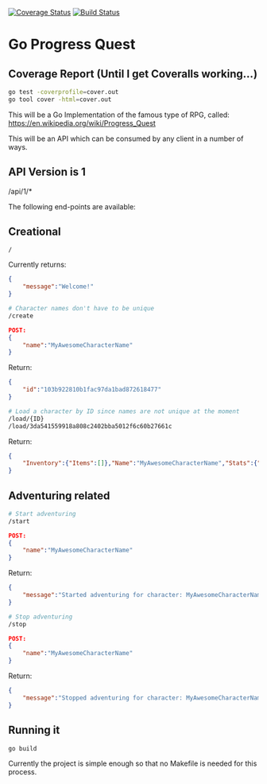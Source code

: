 [![Coverage Status](https://coveralls.io/repos/github/Skarlso/goprogressquest/badge.svg?branch=master)](https://coveralls.io/github/Skarlso/goprogressquest?branch=master) [![Build Status](https://travis-ci.org/Skarlso/goprogressquest.svg?branch=master)](https://travis-ci.org/Skarlso/goprogressquest)

Go Progress Quest
=================


Coverage Report (Until I get Coveralls working...)
--------------------------------------------------

```bash
go test -coverprofile=cover.out
go tool cover -html=cover.out
```


This will be a Go Implementation of the famous type of RPG, called:
https://en.wikipedia.org/wiki/Progress_Quest

This will be an API which can be consumed by any client in a number of ways.

API Version is 1
----------------

/api/1/*

The following end-points are available:

Creational
----------

```
/
```
Currently returns:
```json
{
    "message":"Welcome!"
}
```

```bash
# Character names don't have to be unique
/create
```
```json
POST:
{
    "name":"MyAwesomeCharacterName"
}
```
Return:
```json
{
    "id":"103b922810b1fac97da1bad872618477"
}
```

```bash
# Load a character by ID since names are not unique at the moment
/load/{ID}
/load/3da541559918a808c2402bba5012f6c60b27661c
```

Return:
```json
{
    "Inventory":{"Items":[]},"Name":"MyAwesomeCharacterName","Stats":{"Str":0,"Agi":0,"In":0,"Per":0,"Chr":0,"Lck":0},"ID":"3da541559918a808c2402bba5012f6c60b27661c","Gold":0
}
```

Adventuring related
-------------------

```bash
# Start adventuring
/start
```

```json
POST:
{
    "name":"MyAwesomeCharacterName"
}
```
Return:
```json
{
    "message":"Started adventuring for character: MyAwesomeCharacterName"
}
```

```bash
# Stop adventuring
/stop
```
```json
POST:
{
    "name":"MyAwesomeCharacterName"
}
```
Return:
```json
{
    "message":"Stopped adventuring for character: MyAwesomeCharacterName"
}
```

Running it
----------

```bash
go build
```

Currently the project is simple enough so that no Makefile is needed for this process.
